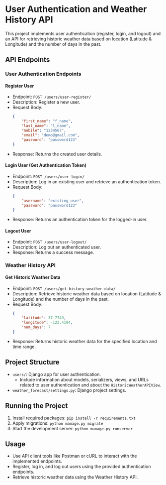 # User Authentication and Weather History API

This project implements user authentication (register, login, and logout) and an API for retrieving historic weather data based on location (Latitude & Longitude) and the number of days in the past.

## API Endpoints

### User Authentication Endpoints

#### Register User
- Endpoint: `POST /users/user-register/`
- Description: Register a new user.
- Request Body:
    ```json
    {
        "first_name": "f_name",
        "last_name": "l_name",
        "mobile": "1234567",
        "email": "demo@gmail.com",
        "password": "password123"
    }
    ```
- Response: Returns the created user details.

#### Login User (Get Authentication Token)
- Endpoint: `POST /users/user-login/`
- Description: Log in an existing user and retrieve an authentication token.
- Request Body:
    ```json
    {
        "username": "existing_user",
        "password": "password123"
    }
    ```
- Response: Returns an authentication token for the logged-in user.

#### Logout User
- Endpoint: `POST /users/user-logout/`
- Description: Log out an authenticated user.
- Response: Returns a success message.

### Weather History API

#### Get Historic Weather Data
- Endpoint: `POST /users/get-history-weather-data/`
- Description: Retrieve historic weather data based on location (Latitude & Longitude) and the number of days in the past.
- Request Body:
    ```json
    {
        "latitude": 37.7749,
        "longitude": -122.4194,
        "num_days": 7
    }
    ```
- Response: Returns historic weather data for the specified location and time range.

## Project Structure

- `users/`: Django app for user authentication.
    - Include information about models, serializers, views, and URLs related to user authentication and about the `HistoricWeatherAPIView`.
- `weather_forecast/settings.py`: Django project settings.

## Running the Project

1. Install required packages: `pip install -r requirements.txt`
2. Apply migrations: `python manage.py migrate`
3. Start the development server: `python manage.py runserver`

## Usage

- Use API client tools like Postman or cURL to interact with the implemented endpoints.
- Register, log in, and log out users using the provided authentication endpoints.
- Retrieve historic weather data using the Weather History API.